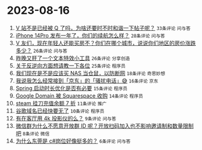 # 2023-08-16

1. [V 站不是已经被 Q 了吗，为啥还要时不时和谐一下帖子呢？](https://www.v2ex.com/t/965651) `33条评论` `问与答`
1. [iPhone 14Pro 发布一年了，你们的续航怎么样？](https://www.v2ex.com/t/965642) `28条评论` `问与答`
1. [V 友们，现在年轻人还能买房不？你们在哪个城市，说说你们地区的房价涨跌多少？](https://www.v2ex.com/t/965660) `26条评论` `问与答`
1. [昨晚又肝了一个文本特效小工具](https://www.v2ex.com/t/965654) `26条评论` `分享创造`
1. [关于反逆向方面想请教一下各位](https://www.v2ex.com/t/965643) `25条评论` `程序员`
1. [我们现在是不是应该买 NAS 当仓鼠，以防断网](https://www.v2ex.com/t/965652) `18条评论` `奇思妙想`
1. [我说我怎么经常接到「京东」的「骚扰电话」😅](https://www.v2ex.com/t/965667) `16条评论` `京东`
1. [Spring 启动时长优化是否有必要](https://www.v2ex.com/t/965669) `15条评论` `程序员`
1. [Google Domain 被 Squarespace 收购](https://www.v2ex.com/t/965650) `14条评论` `程序员`
1. [steam 挂刀充值余额 7 折](https://www.v2ex.com/t/965646) `11条评论` `推广`
1. [谷歌域名已经快要无了](https://www.v2ex.com/t/965649) `10条评论` `程序员`
1. [有在客厅用 4k 投影仪的么？](https://www.v2ex.com/t/965648) `9条评论` `问与答`
1. [微信群为什么不愿意开放群 ID 呢？开放扫码加入也不影响邀请制和数量限制吧](https://www.v2ex.com/t/965670) `8条评论` `微信`
1. [为什么东莞是 c#岗位好像挺多的？](https://www.v2ex.com/t/965673) `6条评论` `问与答`
